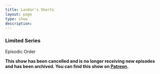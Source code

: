 ```yaml
---
title: Landor's Shorts
layout: page
type: show
description:
---
```


<h3>Limited Series</h3>
Episodic Order

**This show has been cancelled and is no longer receiving new episodes and has been archived. You can find this show on <a href="https://www.patreon.com/collection/264374" target="_blank">Patreon</a>.**

<script src="show-scripts.js"></script>